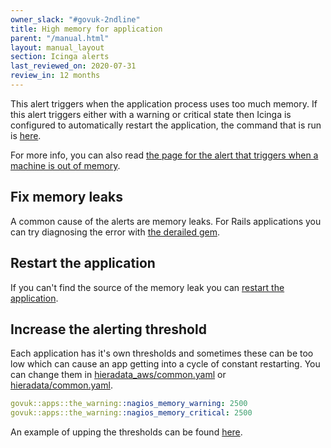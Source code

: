 ```yaml
---
owner_slack: "#govuk-2ndline"
title: High memory for application
parent: "/manual.html"
layout: manual_layout
section: Icinga alerts
last_reviewed_on: 2020-07-31
review_in: 12 months
---
```


This alert triggers when the application process uses too much memory. If this
alert triggers either with a warning or critical state then Icinga is
configured to automatically restart the application, the command that is run is
[here][restart_script].

For more info, you can also read [the page for the alert that triggers
when a machine is out of memory][mem].

[mem]: /manual/alerts/free-memory-warning-on-backend.html
[restart_script]: https://github.com/alphagov/govuk-puppet/blob/master/modules/monitoring/files/usr/local/bin/event_handlers/govuk_app_high_memory.sh

## Fix memory leaks

A common cause of the alerts are memory leaks. For Rails applications you
can try diagnosing the error with [the derailed gem].

[the derailed gem]: https://github.com/schneems/derailed_benchmarks

## Restart the application

If you can't find the source of the memory leak you can
[restart the application](/manual/restart-application.html).

## Increase the alerting threshold

Each application has it's own thresholds and sometimes these can be too low
which can cause an app getting into a cycle of constant restarting. You can
change them in [hieradata_aws/common.yaml][aws_common] or
[hieradata/common.yaml][common].

```yaml
govuk::apps::the_warning::nagios_memory_warning: 2500
govuk::apps::the_warning::nagios_memory_critical: 2500
```

An example of upping the thresholds can be found [here][static_nagios_memory].

[aws_common]: https://github.com/alphagov/govuk-puppet/blob/master/hieradata_aws/common.yaml
[common]: https://github.com/alphagov/govuk-puppet/blob/master/hieradata/common.yaml
[static_nagios_memory]: https://github.com/alphagov/govuk-puppet/pull/8755
